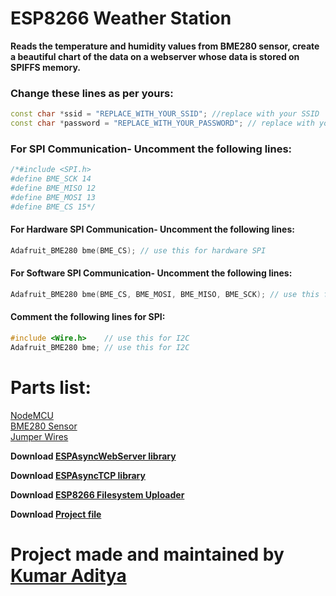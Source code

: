 # ESP8266 Weather Station
**Reads the temperature and humidity values from BME280 sensor, create a beautiful chart of the data on a webserver whose data is stored on SPIFFS memory.**
  
### Change these lines as per yours:

```cpp  
const char *ssid = "REPLACE_WITH_YOUR_SSID"; //replace with your SSID
const char *password = "REPLACE_WITH_YOUR_PASSWORD"; // replace with your Password
```

### For SPI Communication- Uncomment the following lines:  
```c
/*#include <SPI.h>
#define BME_SCK 14
#define BME_MISO 12
#define BME_MOSI 13
#define BME_CS 15*/
```

#### For Hardware SPI Communication- Uncomment the following lines:
      
```c
Adafruit_BME280 bme(BME_CS); // use this for hardware SPI
```

#### For Software SPI Communication- Uncomment the following lines:
```c
Adafruit_BME280 bme(BME_CS, BME_MOSI, BME_MISO, BME_SCK); // use this for software SPI
```
      
#### Comment the following lines for SPI:
```c
#include <Wire.h>    // use this for I2C
Adafruit_BME280 bme; // use this for I2C
```

# Parts list:
[NodeMCU](https://amzn.to/397GzNe)  
[BME280 Sensor](https://amzn.to/2xlIAII)  
[Jumper Wires](https://amzn.to/2U9lWMz)  
  

**Download [ESPAsyncWebServer library](https://github.com/me-no-dev/ESPAsyncWebServer/archive/master.zip)**
  

**Download [ESPAsyncTCP library](https://github.com/me-no-dev/ESPAsyncTCP/archive/master.zip)**
  

**Download [ESP8266 Filesystem Uploader](https://github.com/esp8266/arduino-esp8266fs-plugin/releases/download/0.5.0/ESP8266FS-0.5.0.zip)**


**Download [Project file](https://github.com/rahuladitya303/ESP8266_BME280_Web_Server/releases/download/1.0/ESP8266_BME280_Web_Server.zip)**

  
# Project made and maintained by [Kumar Aditya](https://github.com/rahuladitya303/)
